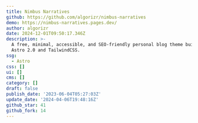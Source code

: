 ```yaml
---
title: Nimbus Narratives
github: https://github.com/algorizr/nimbus-narratives
demo: https://nimbus-narratives.pages.dev/
author: algorizr
date: 2024-12-01T09:50:17.346Z
description: >-
  A free, minimal, accessible, and SEO-friendly personal blog theme built using
  Astro 2.0 and TailwindCSS.
ssg:
  - Astro
css: []
ui: []
cms: []
category: []
draft: false
publish_date: '2023-06-04T05:27:03Z'
update_date: '2024-04-06T19:48:16Z'
github_star: 41
github_fork: 14
---
```

